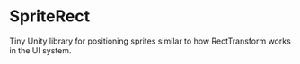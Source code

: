 # SpriteRect
Tiny Unity library for positioning sprites similar to how RectTransform works in the UI system.
